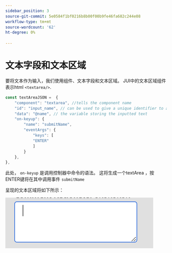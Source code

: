```yaml
---
sidebar_position: 3
source-git-commit: 5e0584f1bf0216b8b00f00b9fe46fa682c244e08
workflow-type: tm+mt
source-wordcount: '62'
ht-degree: 0%

---
```



# 文本字段和文本区域

要将文本作为输入，我们使用组件、文本字段和文本区域。
JUI中的文本区域组件表示html `<textarea/>`.

```js title="textArea.js"
const textAreaJSON =  {
    "component": "textarea", //tells the component name
    "id": "input_name", // can be used to give a unique identifier to a component
    "data": "@name", // the variable storing the inputted text
    "on-keyup": {
        "name": "submitName",
        "eventArgs": {
            "keys": [
            "ENTER"
            ]
        }
    },
},
```

此处， `on-keyup` 是调用控制器中命令的语法。
这将生成一个textArea ，按ENTER键将在其中调用事件 `submitName`

呈现的文本区域将如下所示：

![文本区域](./imgs/text_area.png "文本区域")
